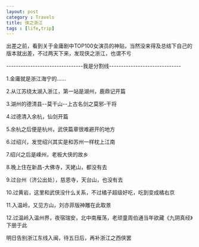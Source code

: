 ```yaml
---
layout: post
category : Travels
title: 侠之浙江
tags : [life,trip]
---
```



出差之前，看到关于金庸剧中TOP100女演员的神贴，当然没来得及总结下自己的版本就出差，不过两天下来，发现侠之浙江，也谓不亏

--------------------------------我是分割线------------------------------

1.金庸就是浙江海宁的……

2.从江苏绕太湖入浙江，第一站是湖州，鹿鼎记开篇

3.湖州的德清县--莫干山--上古名剑之莫邪-干将

4.过德清入余杭，仙剑开篇

5.余杭之后便是杭州，武侠篇章很难避开的地方

6.过绍兴，发觉绍兴其实是和苏州一样枕上江南

7.绍兴之后是嵊州，老板大侠的故乡

8.晚上住在新昌-大佛寺，天姥山，都没有去

9.过台州（济公出处），慈恩寺，天台山，也没有去

10.过黄岩，这里和武侠没什么关系，不过橘子超级好吃，吃到变成橘右京

11.入温岭，又见方山，刘亦菲版神雕在此取景

12.过温岭入温州界，夜宿瑞安，北中南雁荡，老顽童周伯通当年欲藏《九阴真经》下册于此

 

明日告别浙江东线入闽，待五日后，再补浙江之西侠罢